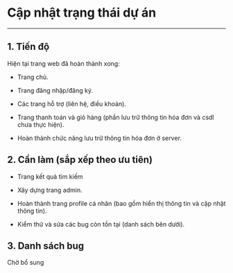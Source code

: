 # Cập nhật trạng thái dự án

---

## 1. Tiến độ

Hiện tại trang web đã hoàn thành xong:

- Trang chủ.

- Trang đăng nhập/đăng ký.

- Các trang hỗ trợ (liên hệ, điều khoản).

- Trang thanh toán và giỏ hàng (phần lưu trữ thông tin hóa đơn và csdl chưa thực hiện).

- Hoàn thành chức năng lưu trữ thông tin hóa đơn ở server.

## 2. Cần làm (sắp xếp theo ưu tiên)

- Trang kết quả tìm kiếm

- Xây dựng trang admin.

- Hoàn thành trang profile cá nhân (bao gồm hiển thị thông tin và cập nhật thông tin).

- Kiểm thử và sửa các bug còn tồn tại (danh sách bên dưới).

## 3. Danh sách bug

Chờ bổ sung
